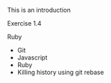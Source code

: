 This is an introduction

Exercise 1.4

Ruby

* Git
* Javascript
* Ruby
* Killing history using git rebase
